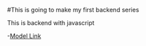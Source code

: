 #This is going to make my first backend series

This is backend with javascript 

-[Model Link](https://app.eraser.io/workspace/YtPqZ1VogxGy1jzIDkzj)